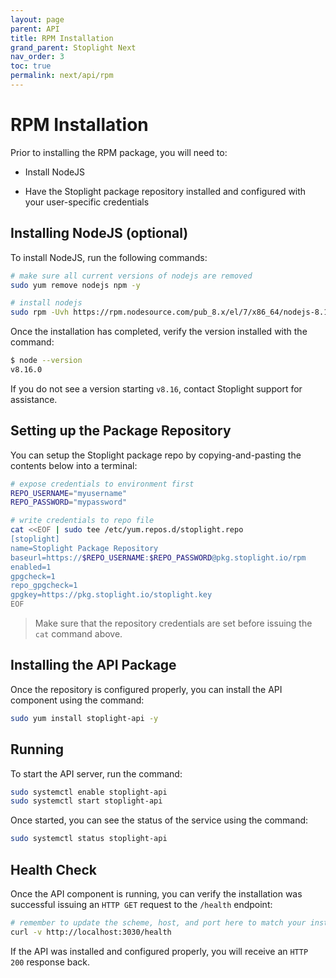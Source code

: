 ```yaml
---
layout: page
parent: API
title: RPM Installation
grand_parent: Stoplight Next
nav_order: 3
toc: true
permalink: next/api/rpm
---
```


# RPM Installation

Prior to installing the RPM package, you will need to:

- Install NodeJS

- Have the Stoplight package repository installed and configured with your user-specific credentials

## Installing NodeJS (optional)

To install NodeJS, run the following commands:

```bash
# make sure all current versions of nodejs are removed
sudo yum remove nodejs npm -y

# install nodejs
sudo rpm -Uvh https://rpm.nodesource.com/pub_8.x/el/7/x86_64/nodejs-8.16.0-1nodesource.x86_64.rpm
```

Once the installation has completed, verify the version installed with the command:

```bash
$ node --version
v8.16.0
```

If you do not see a version starting `v8.16`, contact Stoplight support for assistance.

## Setting up the Package Repository

You can setup the Stoplight package repo by copying-and-pasting the contents
below into a terminal:

```bash
# expose credentials to environment first
REPO_USERNAME="myusername"
REPO_PASSWORD="mypassword"

# write credentials to repo file
cat <<EOF | sudo tee /etc/yum.repos.d/stoplight.repo
[stoplight]
name=Stoplight Package Repository
baseurl=https://$REPO_USERNAME:$REPO_PASSWORD@pkg.stoplight.io/rpm
enabled=1
gpgcheck=1
repo_gpgcheck=1
gpgkey=https://pkg.stoplight.io/stoplight.key
EOF
```

> Make sure that the repository credentials are set before issuing the `cat` command above.

## Installing the API Package

Once the repository is configured properly, you can install the API component
using the command:

```bash
sudo yum install stoplight-api -y
```

## Running

To start the API server, run the command:

```bash
sudo systemctl enable stoplight-api
sudo systemctl start stoplight-api
```

Once started, you can see the status of the service using the command:

```bash
sudo systemctl status stoplight-api
```

## Health Check

Once the API component is running, you can verify the installation was
successful issuing an `HTTP GET` request to the `/health` endpoint:

```bash
# remember to update the scheme, host, and port here to match your installation
curl -v http://localhost:3030/health
```

If the API was installed and configured properly, you will receive an `HTTP 200`
response back.

